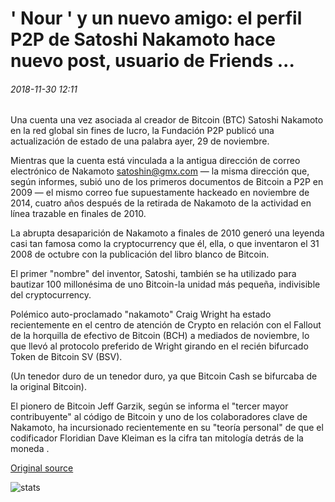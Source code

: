 # ' Nour ' y un nuevo amigo: el perfil P2P de Satoshi Nakamoto hace nuevo post, usuario de Friends ...

###### 2018-11-30 12:11

Una cuenta una vez asociada al creador de Bitcoin (BTC) Satoshi Nakamoto en la red global sin fines de lucro, la Fundación P2P publicó una actualización de estado de una palabra ayer, 29 de noviembre.

Mientras que la cuenta está vinculada a la antigua dirección de correo electrónico de Nakamoto satoshin@gmx.com — la misma dirección que, según informes, subió uno de los primeros documentos de Bitcoin a P2P en 2009 — el mismo correo fue supuestamente hackeado en noviembre de 2014, cuatro años después de la retirada de Nakamoto de la actividad en línea trazable en finales de 2010.

La abrupta desaparición de Nakamoto a finales de 2010 generó una leyenda casi tan famosa como la cryptocurrency que él, ella, o que inventaron el 31 2008 de octubre con la publicación del libro blanco de Bitcoin.

El primer "nombre" del inventor, Satoshi, también se ha utilizado para bautizar 100 millonésima de uno Bitcoin-la unidad más pequeña, indivisible del cryptocurrency.

Polémico auto-proclamado "nakamoto" Craig Wright ha estado recientemente en el centro de atención de Crypto en relación con el Fallout de la horquilla de efectivo de Bitcoin (BCH) a mediados de noviembre, lo que llevó al protocolo preferido de Wright girando en el recién bifurcado Token de Bitcoin SV (BSV).

(Un tenedor duro de un tenedor duro, ya que Bitcoin Cash se bifurcaba de la original Bitcoin).

El pionero de Bitcoin Jeff Garzik, según se informa el "tercer mayor contribuyente" al código de Bitcoin y uno de los colaboradores clave de Nakamoto, ha incursionado recientemente en su "teoría personal" de que el codificador Floridian Dave Kleiman es la cifra tan mitología detrás de la moneda .

[Original source](https://cointelegraph.com/news/nour-and-a-new-friend-satoshi-nakamotos-p2p-profile-makes-new-post-befriends-user)

![stats](https://c.statcounter.com/11760860/0/a89fa40b/1/ "stats")